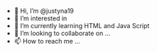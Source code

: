 - 👋 Hi, I’m @justyna19
- 👀 I’m interested in 
- 🌱 I’m currently learning HTML and Java Script
- 💞️ I’m looking to collaborate on ...
- 📫 How to reach me ...

<!---
justyna19/justyna19 is a ✨ special ✨ repository because its `README.md` (this file) appears on your GitHub profile.
You can click the Preview link to take a look at your changes.
--->

